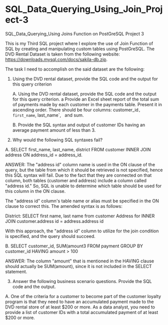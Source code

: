 # SQL_Data_Querying_Using_Join_Project-3
SQL_Data_Querying_Using Joins Function on PostGreSQL Project 3

This is my Third SQL project  where I explore the use of Join Function of SQL by creating and manipulating custom tables using PostGreSQL.
The DVD Rental Dataset is taken from the following website: https://downloads.mysql.com/docs/sakila-db.zip.

The task I need to accomplish on the said dataset are the following: 

1.	Using the DVD rental dataset, provide the SQL code and the output for this query criterion

    A.	Using the DVD rental dataset, provide the SQL code and the output for this query criterion. a Provide an Excel sheet report of the total sum of payments made by         each customer in the payments table. Present it in ascending order. There should be four columns: customer_id`, first_name`, last_name`,   and sum.

    B.	Provide the SQL syntax and output of customer IDs having an average payment amount of less than 3.

2.	Why would the following SQL syntaxes fail?

A. SELECT  first_name, last_name, district  FROM customer INNER JOIN address ON address_id = address_id. 

ANSWER: 
The "address id" column name is used in the ON clause of the query, but the table from which it should be retrieved is not specified, hence this SQL syntax will fail. Due to the fact that they are connected on that column, both tables (customer and address) include a column called "address id." So, SQL is unable to determine which table should be used for this column in the ON clause.

The "address id" column's table name or alias must be specified in the ON clause to correct this. The amended syntax is as follows:

District: SELECT first name, last name
from customer
Address for INNER JOIN
customer.address id = address.address id

With this approach, the "address id" column to utilize for the join condition is specified, and the query should succeed.


B.	SELECT  customer_id, SUM(amount3  FROM payment GROUP BY customer_id HAVING amount > 100

ANSWER: 
The column "amount" that is mentioned in the HAVING clause should actually be SUM(amount), since it is not included in the SELECT statement.


3.	Answer the following business scenario questions. Provide the SQL code and the output. 

A.	 One of the criteria for a customer to become part of the customer loyalty program is that they need to have an accumulated payment made to the DVD rental store of at least $200 or more. As a data analyst, you need to provide a list of customer IDs with a total accumulated payment of at least $200 or more.



